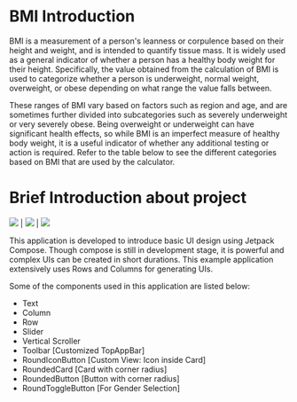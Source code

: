 # BMI Introduction

BMI is a measurement of a person's leanness or corpulence based on their height and weight, and is intended to quantify tissue mass. It is widely used as a general indicator of whether a person has a healthy body weight for their height. Specifically, the value obtained from the calculation of BMI is used to categorize whether a person is underweight, normal weight, overweight, or obese depending on what range the value falls between. 

These ranges of BMI vary based on factors such as region and age, and are sometimes further divided into subcategories such as severely underweight or very severely obese. Being overweight or underweight can have significant health effects, so while BMI is an imperfect measure of healthy body weight, it is a useful indicator of whether any additional testing or action is required. Refer to the table below to see the different categories based on BMI that are used by the calculator.

# Brief Introduction about project
<img src="https://img.shields.io/badge/Build%20with-JetpackCompose-purple"> | <img src="https://img.shields.io/badge/%20Build%20with-Kotlin%20Programming%20Language-blue"> | <img src="https://img.shields.io/badge/Platform-Android-grenn">

This application is developed to introduce basic UI design using Jetpack Compose. Though compose is still in development stage, it is powerful and complex UIs can be created in short durations. This example application extensively uses Rows and Columns for generating UIs.

Some of the components used in this application are listed below:

- Text
- Column
- Row
- Slider
- Vertical Scroller
- Toolbar [Customized TopAppBar]
- RoundIconButton [Custom View: Icon inside Card]
- RoundedCard [Card with corner radius]
- RoundedButton [Button with corner radius]
- RoundToggleButton [For Gender Selection]
